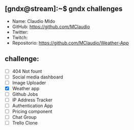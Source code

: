 ## [gndx@stream]:~$ gndx challenges

- Name: Claudio Mldo
- GitHub: https://github.com/MClaudio
- Twitter:
- Twitch:
- Repositorio: https://github.com/MClaudio/Weather-App

## challenge:
  - [ ] 404 Not fount
  - [ ] Social media dashboard
  - [ ] Image Uploader
  - [X] Weather app
  - [ ] Github Jobs
  - [ ] IP Address Tracker
  - [ ] Authentication App
  - [ ] Pricing component
  - [ ] Chat Group
  - [ ] Trello Clone
